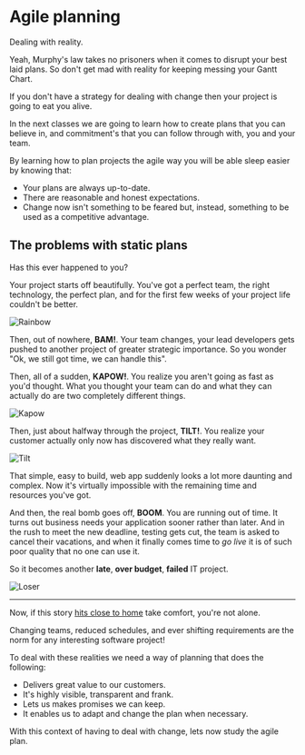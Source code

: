 # Agile planning
Dealing with reality.

Yeah, Murphy's law takes no prisoners when it comes to disrupt your best laid plans. So don't get mad with reality for keeping messing your Gantt Chart.

If you don't have a strategy for dealing with change then your project is going to eat you alive.

In the next classes we are going to learn how to create plans that you can believe in, and commitment's that you can follow through with, you and your team.

By learning how to plan projects the agile way you will be able sleep easier by knowing that:

* Your plans are always up-to-date.
* There are reasonable and honest expectations.
* Change now isn't something to be feared but, instead, something to be used as a competitive advantage.

## The problems with static plans
Has this ever happened to you?

Your project starts off beautifully. You've got a perfect team, the right technology, the perfect plan, and for the first few weeks of your project life couldn't be better.

![Rainbow](https://media2.giphy.com/media/3o7btMotAhVnUOz2Mg/giphy.gif)

Then, out of nowhere, __BAM!__. Your team changes, your lead developers gets pushed to another project of greater strategic importance. So you wonder "Ok, we still got time, we can handle this".

Then, all of a sudden, __KAPOW!__. You realize you aren't going as fast as you'd thought. What you thought your team can do and what they can actually do are two completely different things.

![Kapow](https://media2.giphy.com/media/OQoi8DNBapNCg/source.gif)

Then, just about halfway through the project, __TILT!__. You realize your customer actually only now has discovered what they really want.

![Tilt](https://media0.giphy.com/media/S8VzNsb9JGdb2/source.gif)

That simple, easy to build, web app suddenly looks a lot more daunting and complex. Now it's virtually impossible with the remaining time and resources you've got.

And then, the real bomb goes off, __BOOM__. You are running out of time. It turns out business needs your application sooner rather than later. And in the rush to meet the new deadline, testing gets cut, the team is asked to cancel their vacations, and when it finally comes time to *go live* it is of such poor quality that no one can use it.

So it becomes another __late__, __over budget__, __failed__ IT project.

![Loser](https://media1.giphy.com/media/TGMBfijgHh5FzsR1fT/giphy.gif)

- - - -

Now, if this story [hits close to home](https://english.stackexchange.com/questions/64224/close-to-home-quite-accurate#answer-64240) take comfort, you're not alone.

Changing teams, reduced schedules, and ever shifting requirements are the norm for any interesting software project!

To deal with these realities we need a way of planning that does the following:

* Delivers great value to our customers.
* It's highly visible, transparent and frank.
* Lets us makes promises we can keep.
* It enables us to adapt and change the plan when necessary.

With this context of having to deal with change, lets now study the agile plan.
